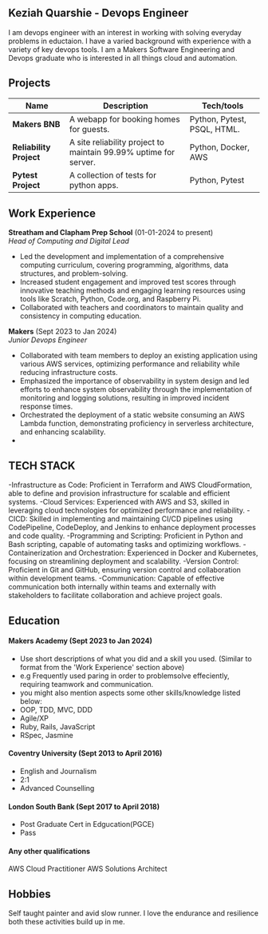 ## Keziah Quarshie - Devops Engineer

I am devops engineer with an interest in working with solving everyday problems in eductaion. I have a varied background with experience with a variety of key devops tools.
I am a Makers Software Engineering and Devops graduate who is interested in all things cloud and automation.

## Projects

| Name                    | Description                                                      | Tech/tools                 |
| ------------------------| -----------------------------------------------------------------| -------------------------- |
| **Makers BNB**          | A webapp for booking homes for guests.                           | Python, Pytest, PSQL, HTML.|
| **Reliability Project** | A site reliability project to maintain 99.99% uptime for server. | Python, Docker, AWS        |
| **Pytest Project**      | A collection of tests for python apps.                           | Python, Pytest             |

## Work Experience

**Streatham and Clapham Prep School** (01-01-2024 to present)  
_Head of Computing and Digital Lead_

- Led the development and implementation of a comprehensive computing curriculum, covering programming, algorithms, data structures, and problem-solving.
- Increased student engagement and improved test scores through innovative teaching methods and engaging learning resources using tools like Scratch, Python, Code.org, and Raspberry Pi.
- Collaborated with teachers and coordinators to maintain quality and consistency in computing education.

**Makers** (Sept 2023 to Jan 2024)  
_Junior Devops Engineer_

- Collaborated with team members to deploy an existing application using various AWS services, optimizing performance and reliability while reducing infrastructure costs.
- Emphasized the importance of observability in system design and led efforts to enhance system observability through the implementation of monitoring and logging solutions, resulting in improved incident response times.
- Orchestrated the deployment of a static website consuming an AWS Lambda function, demonstrating proficiency in serverless architecture, and enhancing scalability.
- 
## TECH STACK

-Infrastructure as Code: Proficient in Terraform and AWS CloudFormation, able to define and provision infrastructure for scalable and efficient systems.
-Cloud Services: Experienced with AWS and S3, skilled in leveraging cloud technologies for optimized performance and reliability.
-CICD: Skilled in implementing and maintaining CI/CD pipelines using CodePipeline, CodeDeploy, and Jenkins to enhance deployment processes and code quality.
-Programming and Scripting: Proficient in Python and Bash scripting, capable of automating tasks and optimizing workflows.
-Containerization and Orchestration: Experienced in Docker and Kubernetes, focusing on streamlining deployment and scalability.
-Version Control: Proficient in Git and GitHub, ensuring version control and collaboration within development teams.
-Communication: Capable of effective communication both internally within teams and externally with stakeholders to facilitate collaboration and achieve project goals.



## Education

#### Makers Academy (Sept 2023 to Jan 2024)
- Use short descriptions of what you did and a skill you used. (Similar to format from the 'Work Experience' section above)
- e.g Frequently used paring in order to problemsolve effeciently, requiring teamwork and communication.
- you might also mention aspects some other skills/knowledge listed below: 
- OOP, TDD, MVC, DDD
- Agile/XP
- Ruby, Rails, JavaScript
- RSpec, Jasmine

#### Coventry University (Sept 2013 to April 2016)

- English and Journalism
- 2:1
- Advanced Counselling

#### London South Bank (Sept 2017 to April 2018)

- Post Graduate Cert in Edgucation(PGCE)
- Pass

#### Any other qualifications

AWS Cloud Practitioner
AWS Solutions Architect

## Hobbies

Self taught painter and avid slow runner. I love the endurance and resilience both these activities build up in me. 
